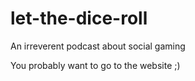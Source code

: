 # let-the-dice-roll
An irreverent podcast about social gaming


You probably want to go to the website ;)
